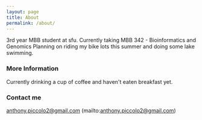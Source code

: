 ```yaml
---
layout: page
title: About
permalink: /about/
---
```


3rd year MBB student at sfu.
Currently taking MBB 342 - Bioinformatics and Genomics
Planning on riding my bike lots this summer and doing some lake swimming.

### More Information

Currently drinking a cup of coffee and haven't eaten breakfast yet. 

### Contact me

anthony.piccolo2@gmail.com (mailto:anthony.piccolo2@gmail.com)
